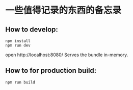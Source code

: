 # 一些值得记录的东西的备忘录

## How to develop:
```
npm install
npm run dev
```
open http://localhost:8080/
Serves the bundle in-memory.

## How to for production build:
```
npm run build
```
